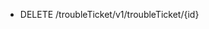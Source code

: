 <!--
    ATTENTION: This file was generated via gradle!
               Do NOT manually edit this file! Any such changes will be overwritten!
-->

* DELETE /troubleTicket/v1/troubleTicket/{id}
